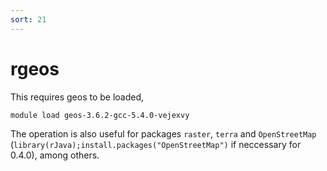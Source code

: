 ```yaml
---
sort: 21
---
```


# rgeos

This requires geos to be loaded,

```bash
module load geos-3.6.2-gcc-5.4.0-vejexvy
```

The operation is also useful for packages `raster`, `terra` and `OpenStreetMap` (`library(rJava);install.packages("OpenStreetMap")` if neccessary for 0.4.0), among others.
